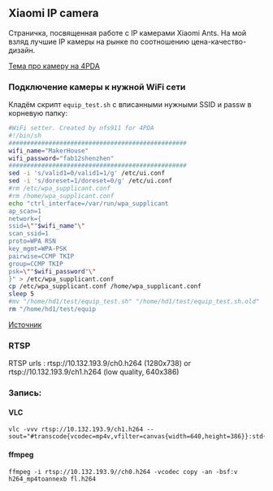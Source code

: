 ---
---

## Xiaomi IP camera

Страничка, посвященная работе с IP камерами Xiaomi Ants. На мой взляд лучшие IP камеры на рынке по соотношению цена-качество-дизайн.

[Тема про камеру на 4PDA](https://4pda.ru/forum/index.php?showtopic=638230)

### Подключение камеры к нужной WiFi сети

Кладём скрипт ``equip_test.sh`` с вписанными нужными SSID и passw в корневую папку:

```bash
#WiFi setter. Created by nfs911 for 4PDA
#!/bin/sh
#################################################
wifi_name="MakerHouse"
wifi_password="fab12shenzhen"
#################################################
sed -i 's/valid1=0/valid1=1/g' /etc/ui.conf
sed -i 's/doreset=1/doreset=0/g' /etc/ui.conf
#rm /etc/wpa_supplicant.conf
#rm /home/wpa_supplicant.conf
echo "ctrl_interface=/var/run/wpa_supplicant
ap_scan=1
network={
ssid=\""$wifi_name"\"
scan_ssid=1
proto=WPA RSN
key_mgmt=WPA-PSK
pairwise=CCMP TKIP
group=CCMP TKIP
psk=\""$wifi_password"\"
}" > /etc/wpa_supplicant.conf
cp /etc/wpa_supplicant.conf /home/wpa_supplicant.conf
sleep 5
#mv "/home/hd1/test/equip_test.sh" "/home/hd1/test/equip_test.sh.old"
rm "/home/hd1/test/equip
```

[Источник](https://4pda.ru/forum/index.php?act=findpost&pid=45047587&anchor=Spoil-45047587-2)

### RTSP

RTSP urls : rtsp://10.132.193.9/ch0.h264 (1280x738) or rtsp://10.132.193.9/ch1.h264 (low quality, 640x386)

### Запись:

#### VLC

```
vlc -vvv rtsp://10.132.193.9/ch1.h264 --sout="#transcode{vcodec=mp4v,vfilter=canvas{width=640,height=386}}:std{access=file,mux=mp4,dst=/data/123.mp4}"
```

#### ffmpeg

```
ffmpeg -i rtsp://10.132.193.9//ch0.h264 -vcodec copy -an -bsf:v h264_mp4toannexb fl.h264
```
